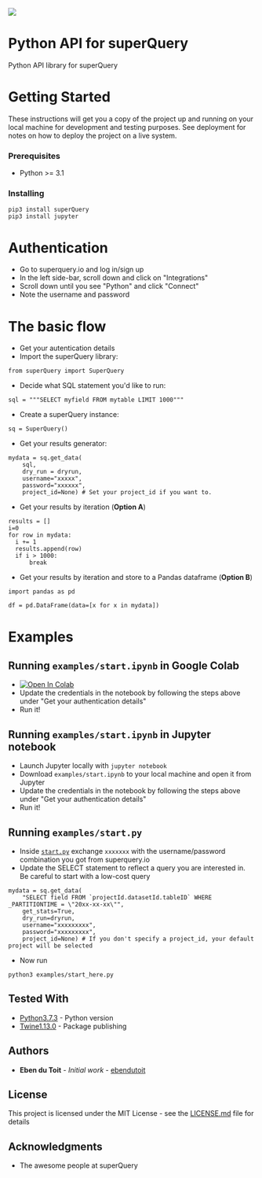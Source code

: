![](https://web.superquery.io/wp-content/uploads/2019/03/sq-logotype@1x.svg)

# Python API for superQuery

Python API library for superQuery

# Getting Started

These instructions will get you a copy of the project up and running on your local machine for development and testing purposes. See deployment for notes on how to deploy the project on a live system.

### Prerequisites

* Python >= 3.1

### Installing

```
pip3 install superQuery
pip3 install jupyter
```

# Authentication
* Go to superquery.io and log in/sign up
* In the left side-bar, scroll down and click on "Integrations"
* Scroll down until you see "Python" and click "Connect"
* Note the username and password

# The basic flow
* Get your autentication details
* Import the superQuery library: 

``` 
from superQuery import SuperQuery
``` 
* Decide what SQL statement you'd like to run: 

``` 
sql = """SELECT myfield FROM mytable LIMIT 1000"""
```

* Create a superQuery instance: 
``` 
sq = SuperQuery()
```

* Get your results generator: 
```
mydata = sq.get_data(
    sql, 
    dry_run = dryrun,
    username="xxxxx", 
    password="xxxxxx",
    project_id=None) # Set your project_id if you want to.
```

* Get your results by iteration (**Option A**)
```
results = []
i=0
for row in mydata:
  i += 1
  results.append(row)
  if i > 1000:
      break
```

* Get your results by iteration and store to a Pandas dataframe (**Option B**)
```
import pandas as pd

df = pd.DataFrame(data=[x for x in mydata])
```

# Examples
## Running `examples/start.ipynb` in Google Colab
* [![Open In Colab](https://colab.research.google.com/assets/colab-badge.svg)](https://colab.research.google.com/github/superquery/superPy/blob/master/examples/start.ipynb)
* Update the credentials in the notebook by following the steps above under "Get your authentication details"
* Run it!

## Running `examples/start.ipynb` in Jupyter notebook
* Launch Jupyter locally with `jupyter notebook`
* Download `examples/start.ipynb` to your local machine and open it from Jupyter
* Update the credentials in the notebook by following the steps above under "Get your authentication details"
* Run it!


## Running `examples/start.py`
* Inside [`start.py`](https://github.com/superquery/superPy/blob/master/examples/start.py) exchange `xxxxxxx` with the username/password combination you got from superquery.io
* Update the SELECT statement to reflect a query you are interested in. Be careful to start with a low-cost query


```
mydata = sq.get_data(
    "SELECT field FROM `projectId.datasetId.tableID` WHERE _PARTITIONTIME = \"20xx-xx-xx\"", 
    get_stats=True, 
    dry_run=dryrun, 
    username="xxxxxxxxx", 
    password="xxxxxxxxx",
    project_id=None) # If you don't specify a project_id, your default project will be selected
```
* Now run
```
python3 examples/start_here.py
```

## Tested With

* [Python3.7.3](https://www.python.org/downloads/release/python-373/) - Python version
* [Twine1.13.0](https://pypi.org/project/twine/) - Package publishing

## Authors

* **Eben du Toit** - *Initial work* - [ebendutoit](https://github.com/ebendutoit)

## License

This project is licensed under the MIT License - see the [LICENSE.md](LICENSE.md) file for details

## Acknowledgments

* The awesome people at superQuery
